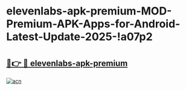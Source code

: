 # elevenlabs-apk-premium-MOD-Premium-APK-Apps-for-Android-Latest-Update-2025-!a07p2

# <h2><a href="https://7x0e4r.esa.edu.pl?title=elevenlabs-apk-premium&ref=a07p2">🔗👉 🔴 elevenlabs-apk-premium</a></h2>

[![acn](https://github.com/user-attachments/assets/0f9c940e-d8b0-45ae-aac7-cd30a18b3e1c)](https://7x0e4r.esa.edu.pl?title=elevenlabs-apk-premium&ref=a07p2)

